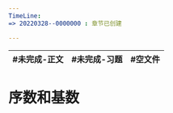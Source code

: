 ```yaml
---
TimeLine: 
=> 20220328--0000000 : 章节已创建

---
```


| #未完成-正文 | #未完成-习题 | #空文件 |
| ------------ | ------------ | ------- |

# 序数和基数

